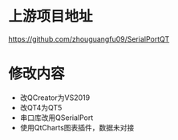 # 上游项目地址

https://github.com/zhouguangfu09/SerialPortQT

# 修改内容

- 改QCreator为VS2019
- 改QT4为QT5
- 串口库改用QSerialPort
- 使用QtCharts图表插件，数据未对接